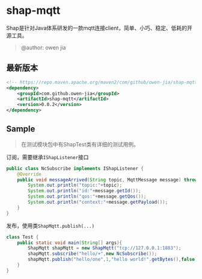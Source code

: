 # shap-mqtt
Shap是针对Java体系研发的一款mqtt连接client，简单、小巧、稳定、低耗的开源工具。

> @author: owen jia

## 最新版本

```xml
<!-- https://repo.maven.apache.org/maven2/com/github/owen-jia/shap-mqtt/ -->
<dependency>
    <groupId>com.github.owen-jia</groupId>
    <artifactId>shap-mqtt</artifactId>
    <version>0.0.2</version>
</dependency>
```

## Sample

> 在测试模块包中有ShapTest类有详细的测试用例。

订阅，需要继承`IShapListener`接口
```java
public class NcSubscribe implements IShapListener {
    @Override
    public void messageArrived(String topic, MqttMessage message) throws Exception {
        System.out.println("topic:"+topic);
        System.out.println("id:"+message.getId());
        System.out.println("qos:"+message.getQos());
        System.out.println("context:"+message.getPayload());
    }
}
```

发布，使用类`ShapMqtt.publish(...)`
```java
class Test {
    public static void main(String[] args){
        ShapMqtt shapMqtt = new ShapMqtt("tcp://127.0.0.1:1883");
        shapMqtt.subscribe("hello/+",new NcSubscribe());
        shapMqtt.publish("hello/one",1,"hello world!".getBytes(),false);
    }
}
```
